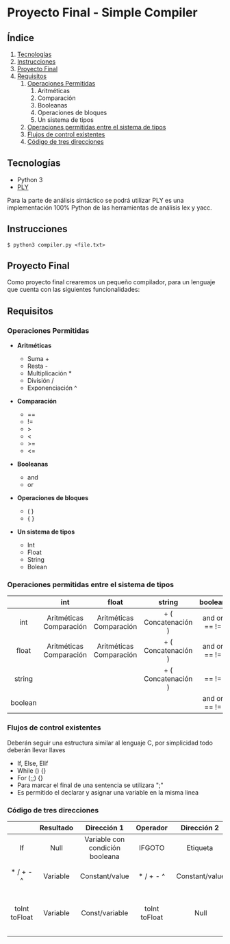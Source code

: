 # **Proyecto Final - Simple Compiler**

## Índice 

1. [Tecnologías](#Tecnologías)
2. [Instrucciones](#Instrucciones)
3. [Proyecto Final](#Proyecto-Final)
4. [Requisitos](#Requisitos)
    1. [Operaciones Permitidas](#Operaciones-Permitidas)
        1. Aritméticas
        2. Comparación
        3. Booleanas
        4. Operaciones de bloques
        5. Un sistema de tipos
    2. [Operaciones permitidas entre el sistema de tipos](#Operaciones-permitidas-entre-el-sistema-de-tipos)
    3. [Flujos de control existentes](#Flujos-de-control-existentes)
    4. [Código de tres direcciones](#Código-de-tres-direcciones)

## **Tecnologías**

- Python 3
- [PLY](https://github.com/dabeaz/ply)

Para la parte de análisis sintáctico se podrá utilizar PLY es una implementación 100% Python de las herramientas de análisis lex y yacc. 

## **Instrucciones**

```
$ python3 compiler.py <file.txt>
```

## **Proyecto Final**

Como proyecto final crearemos un pequeño compilador, para un lenguaje que cuenta con las siguientes funcionalidades:

## **Requisitos**

### **Operaciones Permitidas**

- **Aritméticas**
    
    - Suma +
    - Resta -
    - Multiplicación *
    - División /
    - Exponenciación ^
- **Comparación**
    - ==
    - != 
    - \>
    - <
    - \>=
    - <=

- **Booleanas**

    - and 
    - or

- **Operaciones de bloques**

    - ( )
    - { }

- **Un sistema de tipos**

    - Int
    - Float
    - String
    - Bolean

### **Operaciones permitidas entre el sistema de tipos**

|          | int                     | float                   | string             | boolean      |
| :------: | :---------------------: | :---------------------: | :----------------: | :----------: |
| int      | Aritméticas Comparación | Aritméticas Comparación | + ( Concatenación )| and or == != |
| float    | Aritméticas Comparación | Aritméticas Comparación | + ( Concatenación )| and or == != |
| string   |                         |                         | + ( Concatenación )| == !=        |
|boolean   |                         |                         |                    | and or == != |

### **Flujos de control existentes** 

Deberán seguir una estructura similar al lenguaje C, por simplicidad todo deberán llevar llaves

- If, Else, Elif
- While () {}
- For (;;) {}
- Para marcar el final de una sentencia se utilizara ";"
- Es permitido el declarar y asignar una variable en la misma linea

### **Código de tres direcciones**

|               | Resultado | Dirección 1                     | Operador      | Dirección 2    | Ejemplo                        |
| :-----------: | :-------: | :-----------------------------: | :-----------: | :------------: | :----------------------------: |
| If            | Null      | Variable con condición booleana | IFGOTO        | Etiqueta       | v1 IFGOTO L1                   |
| * / + - ^	    | Variable  | Constant/value                  | * / + - ^     | Constant/value | t1 = 3 * 3,  t3 = t1 / t2      |
| toInt toFloat | Variable  | Const/variable                  | toInt toFloat | Null           | t2 = toInt t1, t2 = toFloat t1 |

